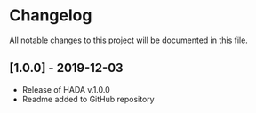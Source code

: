 # Changelog
All notable changes to this project will be documented in this file.


## [1.0.0] - 2019-12-03
- Release of HADA v.1.0.0
- Readme added to GitHub repository
